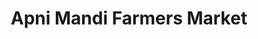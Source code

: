 ---
title: "Apni Mandi Farmers Market"
url: /milpitas/apni-mandi-farmers-market/
shop: Supermarkt
---